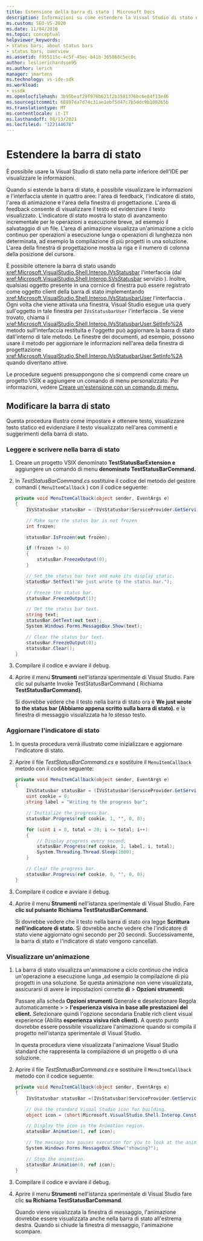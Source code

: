 ```yaml
---
title: Estensione della barra di stato | Microsoft Docs
description: Informazioni su come estendere la Visual Studio di stato nella parte inferiore dell'IDE, che visualizza informazioni.
ms.custom: SEO-VS-2020
ms.date: 11/04/2016
ms.topic: conceptual
helpviewer_keywords:
- status bars, about status bars
- status bars, overview
ms.assetid: f955115c-4c5f-45ec-b41b-365868c5ec0c
author: leslierichardson95
ms.author: lerich
manager: jmartens
ms.technology: vs-ide-sdk
ms.workload:
- vssdk
ms.openlocfilehash: 3b95beaf29f976b621f2b3581376bc6e84f13e46
ms.sourcegitcommit: 68897da7d74c31ae1ebf5d47c7b5ddc9b108265b
ms.translationtype: MT
ms.contentlocale: it-IT
ms.lasthandoff: 08/13/2021
ms.locfileid: "122144678"
---
```

# <a name="extend-the-status-bar"></a>Estendere la barra di stato
È possibile usare la Visual Studio di stato nella parte inferiore dell'IDE per visualizzare le informazioni.

 Quando si estende la barra di stato, è possibile visualizzare le informazioni e l'interfaccia utente in quattro aree: l'area di feedback, l'indicatore di stato, l'area di animazione e l'area della finestra di progettazione. L'area di feedback consente di visualizzare il testo ed evidenziare il testo visualizzato. L'indicatore di stato mostra lo stato di avanzamento incrementale per le operazioni a esecuzione breve, ad esempio il salvataggio di un file. L'area di animazione visualizza un'animazione a ciclo continuo per operazioni a esecuzione lunga o operazioni di lunghezza non determinata, ad esempio la compilazione di più progetti in una soluzione. L'area della finestra di progettazione mostra la riga e il numero di colonna della posizione del cursore.

 È possibile ottenere la barra di stato usando <xref:Microsoft.VisualStudio.Shell.Interop.IVsStatusbar> l'interfaccia (dal <xref:Microsoft.VisualStudio.Shell.Interop.SVsStatusbar> servizio ). Inoltre, qualsiasi oggetto presente in una cornice di finestra può essere registrato come oggetto client della barra di stato implementando <xref:Microsoft.VisualStudio.Shell.Interop.IVsStatusbarUser> l'interfaccia . Ogni volta che viene attivata una finestra, Visual Studio esegue una query sull'oggetto in tale finestra per `IVsStatusbarUser` l'interfaccia . Se viene trovato, chiama il <xref:Microsoft.VisualStudio.Shell.Interop.IVsStatusbarUser.SetInfo%2A> metodo sull'interfaccia restituita e l'oggetto può aggiornare la barra di stato dall'interno di tale metodo. Le finestre dei documenti, ad esempio, possono usare il metodo per aggiornare le informazioni nell'area della finestra di progettazione <xref:Microsoft.VisualStudio.Shell.Interop.IVsStatusbarUser.SetInfo%2A> quando diventano attive.

 Le procedure seguenti presuppongono che si comprendi come creare un progetto VSIX e aggiungere un comando di menu personalizzato. Per informazioni, vedere [Creare un'estensione con un comando di menu.](../extensibility/creating-an-extension-with-a-menu-command.md)

## <a name="modify-the-status-bar"></a>Modificare la barra di stato
 Questa procedura illustra come impostare e ottenere testo, visualizzare testo statico ed evidenziare il testo visualizzato nell'area commenti e suggerimenti della barra di stato.

### <a name="read-and-write-to-the-status-bar"></a>Leggere e scrivere nella barra di stato

1. Creare un progetto VSIX denominato **TestStatusBarExtension e** aggiungere un comando di menu **denominato TestStatusBarCommand.**

2. In *TestStatusBarCommand.cs* sostituire il codice del metodo del gestore comandi ( `MenuItemCallback` ) con il codice seguente:

    ```csharp
    private void MenuItemCallback(object sender, EventArgs e)
    {
        IVsStatusbar statusBar = (IVsStatusbar)ServiceProvider.GetService(typeof(SVsStatusbar));

        // Make sure the status bar is not frozen
        int frozen;

        statusBar.IsFrozen(out frozen);

        if (frozen != 0)
        {
            statusBar.FreezeOutput(0);
        }

        // Set the status bar text and make its display static.
        statusBar.SetText("We just wrote to the status bar.");

        // Freeze the status bar.
        statusBar.FreezeOutput(1);

        // Get the status bar text.
        string text;
        statusBar.GetText(out text);
        System.Windows.Forms.MessageBox.Show(text);

        // Clear the status bar text.
        statusBar.FreezeOutput(0);
        statusBar.Clear();
    }
    ```

3. Compilare il codice e avviare il debug.

4. Aprire il menu **Strumenti** nell'istanza sperimentale di Visual Studio. Fare clic sul pulsante Invoke TestStatusBarCommand ( Richiama **TestStatusBarCommand).**

     Si dovrebbe vedere che il testo nella barra di stato ora è **We just wrote to the status bar (Abbiamo appena scritto sulla barra di stato).** e la finestra di messaggio visualizzata ha lo stesso testo.

### <a name="update-the-progress-bar"></a>Aggiornare l'indicatore di stato

1. In questa procedura verrà illustrato come inizializzare e aggiornare l'indicatore di stato.

2. Aprire il file *TestStatusBarCommand.cs* e sostituire il `MenuItemCallback` metodo con il codice seguente:

    ```csharp
    private void MenuItemCallback(object sender, EventArgs e)
    {
        IVsStatusbar statusBar = (IVsStatusbar)ServiceProvider.GetService(typeof(SVsStatusbar));
        uint cookie = 0;
        string label = "Writing to the progress bar";

        // Initialize the progress bar.
        statusBar.Progress(ref cookie, 1, "", 0, 0);

        for (uint i = 0, total = 20; i <= total; i++)
        {
            // Display progress every second.
            statusBar.Progress(ref cookie, 1, label, i, total);
            System.Threading.Thread.Sleep(1000);
        }

        // Clear the progress bar.
        statusBar.Progress(ref cookie, 0, "", 0, 0);
    }
    ```

3. Compilare il codice e avviare il debug.

4. Aprire il menu **Strumenti** nell'istanza sperimentale di Visual Studio. Fare **clic sul pulsante Richiama TestStatusBarCommand.**

     Si dovrebbe vedere che il testo nella barra di stato ora legge **Scrittura nell'indicatore di stato.** Si dovrebbe anche vedere che l'indicatore di stato viene aggiornato ogni secondo per 20 secondi. Successivamente, la barra di stato e l'indicatore di stato vengono cancellati.

### <a name="display-an-animation"></a>Visualizzare un'animazione

1. La barra di stato visualizza un'animazione a ciclo continuo che indica un'operazione a esecuzione lunga ,ad esempio la compilazione di più progetti in una soluzione. Se questa animazione non viene visualizzata, assicurarsi di avere le impostazioni corrette **di**  >  **Opzioni strumenti:**

     Passare alla scheda **Opzioni strumenti** Generale e deselezionare Regola automaticamente  >    >   **l'esperienza visiva in base alle prestazioni del client.** Selezionare quindi l'opzione secondaria Enable rich client visual experience (Abilita **esperienza visiva rich client).** A questo punto dovrebbe essere possibile visualizzare l'animazione quando si compila il progetto nell'istanza sperimentale di Visual Studio.

     In questa procedura viene visualizzata l'animazione Visual Studio standard che rappresenta la compilazione di un progetto o di una soluzione.

2. Aprire il file *TestStatusBarCommand.cs* e sostituire il `MenuItemCallback` metodo con il codice seguente:

    ```csharp
    private void MenuItemCallback(object sender, EventArgs e)
    {
        IVsStatusbar statusBar =(IVsStatusbar)ServiceProvider.GetService(typeof(SVsStatusbar));

        // Use the standard Visual Studio icon for building.
        object icon = (short)Microsoft.VisualStudio.Shell.Interop.Constants.SBAI_Build;

        // Display the icon in the Animation region.
        statusBar.Animation(1, ref icon);

        // The message box pauses execution for you to look at the animation.
        System.Windows.Forms.MessageBox.Show("showing?");

        // Stop the animation.
        statusBar.Animation(0, ref icon);
    }
    ```

3. Compilare il codice e avviare il debug.

4. Aprire il menu **Strumenti** nell'istanza sperimentale di Visual Studio fare clic **su Richiama TestStatusBarCommand**.

     Quando viene visualizzata la finestra di messaggio, l'animazione dovrebbe essere visualizzata anche nella barra di stato all'estrema destra. Quando si chiude la finestra di messaggio, l'animazione scompare.
